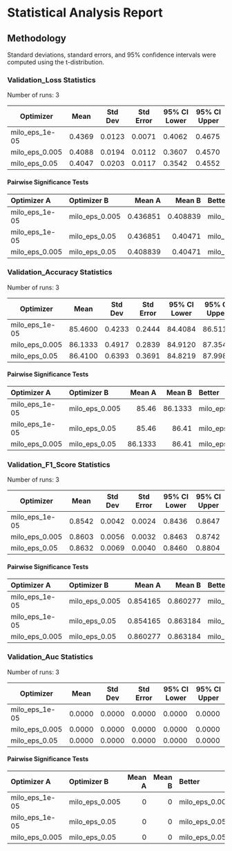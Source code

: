 # Statistical Analysis Report

## Methodology

Standard deviations, standard errors, and 95% confidence intervals were computed using the t-distribution.

### Validation_Loss Statistics

Number of runs: 3

| Optimizer | Mean | Std Dev | Std Error | 95% CI Lower | 95% CI Upper |
|-----------|------|---------|-----------|--------------|--------------|
| milo_eps_1e-05 | 0.4369 | 0.0123 | 0.0071 | 0.4062 | 0.4675 |
| milo_eps_0.005 | 0.4088 | 0.0194 | 0.0112 | 0.3607 | 0.4570 |
| milo_eps_0.05 | 0.4047 | 0.0203 | 0.0117 | 0.3542 | 0.4552 |

#### Pairwise Significance Tests

| Optimizer A   | Optimizer B   |   Mean A |   Mean B | Better        |   p-value | Significant   | Metric                |
|:--------------|:--------------|---------:|---------:|:--------------|----------:|:--------------|:----------------------|
| milo_eps_1e-05 | milo_eps_0.005 | 0.436851 | 0.408839 | milo_eps_0.005 | 0.114641  |               | final_validation_loss |
| milo_eps_1e-05 | milo_eps_0.05  | 0.436851 | 0.40471  | milo_eps_0.05  | 0.0933086 |               | final_validation_loss |
| milo_eps_0.005 | milo_eps_0.05  | 0.408839 | 0.40471  | milo_eps_0.05  | 0.811644  |               | final_validation_loss |

### Validation_Accuracy Statistics

Number of runs: 3

| Optimizer | Mean | Std Dev | Std Error | 95% CI Lower | 95% CI Upper |
|-----------|------|---------|-----------|--------------|--------------|
| milo_eps_1e-05 | 85.4600 | 0.4233 | 0.2444 | 84.4084 | 86.5116 |
| milo_eps_0.005 | 86.1333 | 0.4917 | 0.2839 | 84.9120 | 87.3547 |
| milo_eps_0.05 | 86.4100 | 0.6393 | 0.3691 | 84.8219 | 87.9981 |

#### Pairwise Significance Tests

| Optimizer A   | Optimizer B   |   Mean A |   Mean B | Better        |   p-value | Significant   | Metric                    |
|:--------------|:--------------|---------:|---------:|:--------------|----------:|:--------------|:--------------------------|
| milo_eps_1e-05 | milo_eps_0.005 |  85.46   |  86.1333 | milo_eps_0.005 |  0.148234 |               | final_validation_accuracy |
| milo_eps_1e-05 | milo_eps_0.05  |  85.46   |  86.41   | milo_eps_0.05  |  0.108861 |               | final_validation_accuracy |
| milo_eps_0.005 | milo_eps_0.05  |  86.1333 |  86.41   | milo_eps_0.05  |  0.58635  |               | final_validation_accuracy |

### Validation_F1_Score Statistics

Number of runs: 3

| Optimizer | Mean | Std Dev | Std Error | 95% CI Lower | 95% CI Upper |
|-----------|------|---------|-----------|--------------|--------------|
| milo_eps_1e-05 | 0.8542 | 0.0042 | 0.0024 | 0.8436 | 0.8647 |
| milo_eps_0.005 | 0.8603 | 0.0056 | 0.0032 | 0.8463 | 0.8742 |
| milo_eps_0.05 | 0.8632 | 0.0069 | 0.0040 | 0.8460 | 0.8804 |

#### Pairwise Significance Tests

| Optimizer A   | Optimizer B   |   Mean A |   Mean B | Better        |   p-value | Significant   | Metric                    |
|:--------------|:--------------|---------:|---------:|:--------------|----------:|:--------------|:--------------------------|
| milo_eps_1e-05 | milo_eps_0.005 | 0.854165 | 0.860277 | milo_eps_0.005 |  0.21159  |               | final_validation_f1_score |
| milo_eps_1e-05 | milo_eps_0.05  | 0.854165 | 0.863184 | milo_eps_0.05  |  0.141619 |               | final_validation_f1_score |
| milo_eps_0.005 | milo_eps_0.05  | 0.860277 | 0.863184 | milo_eps_0.05  |  0.603799 |               | final_validation_f1_score |

### Validation_Auc Statistics

Number of runs: 3

| Optimizer | Mean | Std Dev | Std Error | 95% CI Lower | 95% CI Upper |
|-----------|------|---------|-----------|--------------|--------------|
| milo_eps_1e-05 | 0.0000 | 0.0000 | 0.0000 | 0.0000 | 0.0000 |
| milo_eps_0.005 | 0.0000 | 0.0000 | 0.0000 | 0.0000 | 0.0000 |
| milo_eps_0.05 | 0.0000 | 0.0000 | 0.0000 | 0.0000 | 0.0000 |

#### Pairwise Significance Tests

| Optimizer A   | Optimizer B   |   Mean A |   Mean B | Better        |   p-value | Significant   | Metric               |
|:--------------|:--------------|---------:|---------:|:--------------|----------:|:--------------|:---------------------|
| milo_eps_1e-05 | milo_eps_0.005 |        0 |        0 | milo_eps_0.005 |       nan |               | final_validation_auc |
| milo_eps_1e-05 | milo_eps_0.05  |        0 |        0 | milo_eps_0.05  |       nan |               | final_validation_auc |
| milo_eps_0.005 | milo_eps_0.05  |        0 |        0 | milo_eps_0.05  |       nan |               | final_validation_auc |

